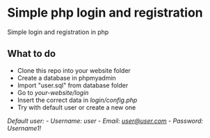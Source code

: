 # Simple php login and registration
Simple login and registration in php

## What to do
  - Clone this repo into your website folder
  - Create a database in phpmyadmin
  - Import "user.sql" from database folder
  - Go to *your-website/login*
  - Insert the correct data in *login/config.php*
  - Try with default user or create a new one 
  
*Default user:
    - Username: user
    - Email:    user@user.com
    - Password: Username1!*
